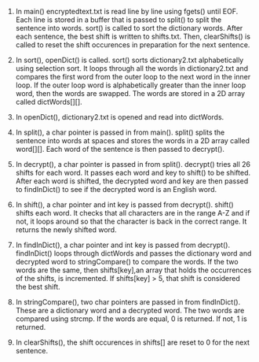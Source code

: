 1. In main() encryptedtext.txt is read line by line using fgets() until EOF. Each line is stored in a buffer that is passed to split() to split the sentence into words. sort() is called to sort the dictionary words. After each sentence, the best shift is written to shifts.txt. Then, clearShifts() is called to reset the shift occurences in preparation for the next sentence.

2. In sort(), openDict() is called. sort() sorts dictionary2.txt alphabetically using selection sort. It loops through all the words in dictionary2.txt and compares the first word from the outer loop to the next word in the inner loop. If the outer loop word is alphabetically greater than the inner loop word, then the words are swapped. The words are stored in a 2D array called dictWords[][].

3. In openDict(), dictionary2.txt is opened and read into dictWords.

4. In split(), a char pointer is passed in from main(). split() splits the sentence into words at spaces and stores the words in a 2D array called word[][]. Each word of the sentence is then passed to decrypt().

5. In decrypt(), a char pointer is passed in from split(). decrypt() tries all 26 shifts for each word. It passes each word and key to shift() to be shifted. After each word is shifted, the decrypted word and key are then passed to findInDict() to see if the decrypted word is an English word.

6. In shift(), a char pointer and int key is passed from decrypt(). shift() shifts each word. It checks that all characters are in the range A-Z and if not, it loops around so that the character is back in the correct range. It returns the newly shifted word.

7. In findInDict(), a char pointer and int key is passed from decrypt(). findInDict() loops through dictWords and passes the dictionary word and decrypted word to stringCompare() to compare the words. If the two words are the same, then shifts[key],an array that holds the occurrences of the shifts, is incremented. If shifts[key] > 5, that shift is considered the best shift.

8. In stringCompare(), two char pointers are passed in from findInDict(). These are a dictionary word and a decrypted word. The two words are compared using strcmp. If the words are equal, 0 is returned. If not, 1 is returned.

9. In clearShifts(), the shift occurences in shifts[] are reset to 0 for the next sentence.

